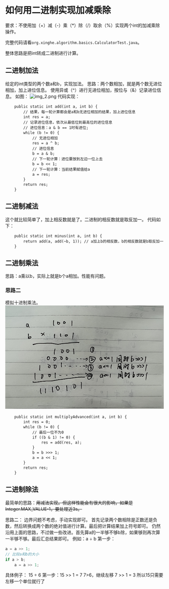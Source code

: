 # 如何用二进制实现加减乘除
要求：不使用加（+）减（-）乘（*）除（/）取余（%）实现两个int的加减乘除操作。

完整代码请看`org.xinghe.algorithm.basics.CalculatorTest.java`。

整体思路是把int转成二进制进行计算。
## 二进制加法
给定的int类型的两个数a和b，实现加法。
思路：两个数相加，就是两个数无进位相加，加上进位信息。
使用异或（^）进行无进位相加，按位与（&）记录进位信息。
如图：
![img_2.png](img_2.png)
代码实现：
```
    public static int add(int a, int b) {
        // 结果，每一轮计算都会是a和b无进位相加的结果，加上进位信息
        int res = a;
        // 记录进位信息，依次从最低位到最高位的进位信息
        // 进位信息：a & b == 1时有进位;
        while (b != 0) {
            // 无进位相加
            res = a ^ b;
            // 进位信息
            b = a & b;
            // 下一轮计算：进位要放到左边一位上去
            b = b << 1;
            // 下一轮计算：当前结果赋值给a
            a = res;
        }
        return res;
    }
```


## 二进制减法
这个就比较简单了，加上相反数就是了。二进制的相反数就是取反加一。
代码如下：

```
    public static int minus(int a, int b) {
        return add(a, add(~b, 1)); // a加上b的相反数，b的相反数就是b取反加一
    }
```

## 二进制乘法
思路：a乘以b，实际上就是b个a相加。性能有问题。

### 思路二
模拟十进制乘法。
![img_4.png](img_4.png)
```
    public static int multiplyAdvanced(int a, int b) {
        int res = 0;
        while (b != 0) {
            // 最后一位不为0
            if ((b & 1) != 0) {
                res = add(res, a);
            }
            b = b >>> 1;
            a = a << 1;
        }
        return res;
    }
```


## 二进制除法
最简单的思路：~~用减法实现。但这样性能会有很大的影响，如果是Integer.MAX_VALUE-1，要处理近3s。~~

思路二：
边界问题不考虑，手动实现即可。
首先记录两个数相除是正数还是负数，然后转换成两个数的绝对值进行计算。最后把计算结果加上符号即可。
仍然沿用上面的思路，不过做一些改进。首先算a的一半够不够b除，如果够则再次算一半够不够。最后汇总结果即可。
例如：a ÷ b
第一步：
```javascript
a = a >> 1;
// 比较a和b的大小
if a > b;
    a = a >> 1;
```
具体例子：
15 ÷ 6
第一步：15 >> 1 = 7
7>6，继续左移
7 >> 1 = 3
所以15只需要左移一个单位就行了

